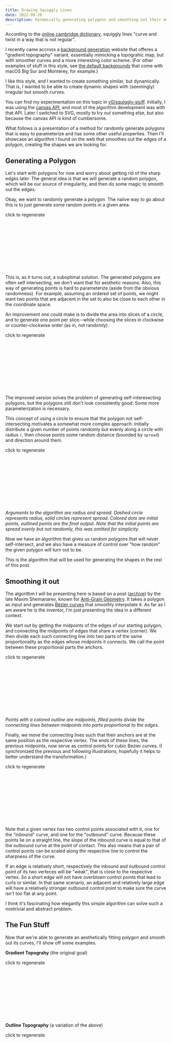 ```yaml
---
title: Drawing Squiggly Lines
date: 2022-09-20
description: Dynamically generating polygons and smoothing out their edges.
---
```


According to the [online cambridge dictionary](https://dictionary.cambridge.org/dictionary/english/squiggly), squiggly lines "curve and twist in a way that is not regular".

I recently came accross a [background generation](https://coolbackgrounds.io/) website that offeres a "gradient topography" variant, essentially mimicking a topograhic map, but with smoother curves and a more interesting color scheme. (For other examples of stuff in this style, see [the default backgrounds](https://512pixels.net/projects/default-mac-wallpapers-in-5k/) that come with macOS Big Sur and Monterey, for example.)

I like this style, and I wanted to create something similar, but dynamically. That is, I wanted to be able to create dynamic shapes with (seemingly) irregular but smooth curves. 

You can find my experimentation on this topic in [v0/squiggly-stuff](https://github.com/fs-c/v0/tree/master/squiggly-stuff). Initially, I was using the [canvas API](https://developer.mozilla.org/en-US/docs/Web/API/Canvas_API), and most of the algorithm development was with that API. Later I switched to SVG, mostly to try out something else, but also because the canvas API is kind of cumbersome.

What follows is a presentation of a method for randomly generate polygons that is easy to parameterize and has some other useful properties. Then I'll showcase an algorithm I found on the web that smoothes out the edges of a polygon, creating the shapes we are looking for.

## Generating a Polygon

Let's start with polygons for now and worry about getting rid of the sharp edges later. The general idea is that we will generate a random polygon, which will be our source of irregularity, and then do some magic to smooth out the edges.

Okay, we want to randomly generate a polygon. The naiive way to go about this is to just generate some random points in a given area:

<div class="relative font-mono w-full h-[400px] border border-gray-300 dark:border-gray-600 rounded-md">
    <p class="m-0 absolute bottom-0 right-0 px-3 py-1 text-gray-500">click to regenerate</p>
    <svg class="w-full h-full dark:stroke-white"
        id="random-points-naiive"
        version="1.1" xmlns="http://www.w3.org/2000/svg"></svg>
</div>

This is, as it turns out, a suboptimal solution. The generated polygons are often self intersecting, we don't want that for aesthetic reasons. Also, this way of generating points is hard to parameterize (aside from the obvious randomness). For example, assuming an ordered set of points, we might want two points that are adjacent in the set to also be close to each other in the coordinate space.

An improvement one could make is to divide the area into slices of a circle, and to generate one point per slice--while choosing the slices in clockwise or counter-clockwise order (as in, not randomly).

<div class="relative font-mono w-full h-[400px] border border-gray-300 dark:border-gray-600 rounded-md">
    <p class="m-0 absolute bottom-0 right-0 px-3 py-1 text-gray-500">click to regenerate</p>
    <svg class="w-full h-full dark:stroke-white"
        id="random-points-circle"
        version="1.1" xmlns="http://www.w3.org/2000/svg"></svg>
</div>

The improved version solves the problem of generating self-interesecting polygons, but the polygons still don't look consistently good: Some more parameterization is necessary.

This concept of using a circle to ensure that the polygon not self-intersecting motivates a somewhat more complex approach: Initially distribute a given number of points randomly but evenly along a circle with radius `r`, then choose points some random distance (bounded by `spread`) and direction around them.

<div class="relative font-mono w-full h-[400px] border border-gray-300 dark:border-gray-600 rounded-md">
    <p class="m-0 absolute bottom-0 right-0 px-3 py-1 text-gray-500">click to regenerate</p>
    <svg class="w-full h-full dark:stroke-white"
        id="random-points"
        version="1.1" xmlns="http://www.w3.org/2000/svg"></svg>
</div>

_Arguments to the algorithm are radius and spread. Dashed circle represents radius, solid circles represent spread. Colored dots are initial points, outlined points are the final output. Note that the initial points are spread evenly but not randomly, this was omitted for simplicity._

Now we have an algorithm that gives us random polygons that will never self-intersect, and we also have a measure of control over "how random" the given polygon will turn out to be.

This is the algorithm that will be used for generating the shapes in the rest of this post.

## Smoothing it out

The algorithm I will be presenting here is based on a post ([archive](http://www.elvenprogrammer.org/projects/bezier/reference/)) by the late Maxim Shemanarev, known for [Anti-Grain Geometry](https://en.wikipedia.org/wiki/Anti-Grain_Geometry). It takes a polygon as input and generates [Bézier curves](https://en.wikipedia.org/wiki/B%C3%A9zier_curve) that smoothly interpolate it. As far as I am aware he is the inventor, I'm just presenting the idea in a different context.

We start out by getting the midpoints of the edges of our starting polygon, and connecting the midpoints of edges that share a vertex (corner). We then divide each such connecting line into two parts of the same proportionality as the edges whose midpoints it connects. We call the point between these proportional parts the anchors.

<div class="relative font-mono w-full h-[400px] border border-gray-300 dark:border-gray-600 rounded-md">
    <p class="m-0 absolute bottom-0 right-0 px-3 py-1 text-gray-500">click to regenerate</p>
    <svg class="w-full h-full dark:stroke-white"
        id="polygon-midpoints"
        version="1.1" xmlns="http://www.w3.org/2000/svg"></svg>
</div>

_Points with a colored outline are midpoints, filled points divide the connecting lines between midpoints into parts proportional to the edges._

Finally, we move the connecting lines such that their anchors are at the same position as the respective vertex. The ends of these lines, the previous midpoints, now serve as control points for cubic Bezier curves. (I synchronized the previous and following illustrations, hopefully it helps to better understand the transformation.)

<div class="relative font-mono w-full h-[400px] border border-gray-300 dark:border-gray-600 rounded-md">
    <p class="m-0 absolute bottom-0 right-0 px-3 py-1 text-gray-500">click to regenerate</p>
    <svg class="w-full h-full dark:stroke-white"
        id="polygon-smooth"
        version="1.1" xmlns="http://www.w3.org/2000/svg"></svg>
</div>

Note that a given vertex has two control points associated with it, one for the "inbound" curve, and one for the "outbound" curve. Because these points lie on a straight line, the slope of the inbound curve is equal to that of the outbound curve at the point of contact. This also means that a pair of control points can be scaled along thir respective line to control the sharpness of the curve.

If an edge is relatively short, respectively the inbound and outbound control point of its two verteces will be "weak", that is close to the respective vertex. So a short edge will not have overblown control points that lead to curls or similar. In that same scenario, an adjacent and relatively large edge will have a relatively stronger outbound control point to make sure the curve isn't too flat at any point.

I think it's fascinating how elegantly this simple algorithm can solve such a nontrivial and abstract problem.

## The Fun Stuff

Now that we're able to generate an aesthetically fitting polygon and smooth out its curves, I'll show off some examples.

__Gradient Topograhy__ (the original goal)

<div class="relative font-mono w-full h-[400px] border border-gray-300 dark:border-gray-600 rounded-md">
    <p class="m-0 absolute bottom-0 right-0 px-3 py-1 text-gray-500">click to regenerate</p>
    <svg class="w-full h-full dark:stroke-white"
        id="gradient-topography"
        version="1.1" xmlns="http://www.w3.org/2000/svg"></svg>
</div>

__Outline Topography__ (a variation of the above)

<div class="relative font-mono w-full h-[400px] border border-gray-300 dark:border-gray-600 rounded-md">
    <p class="m-0 absolute bottom-0 right-0 px-3 py-1 text-gray-500">click to regenerate</p>
    <svg class="w-full h-full dark:stroke-white"
        id="outline-topography"
        version="1.1" xmlns="http://www.w3.org/2000/svg"></svg>
</div>

<script type="text/javascript">
    //
    // --- utils ---
    //

    const namespace = 'http://www.w3.org/2000/svg';

    // convert relative to absolute point
    const relToAbs = (center, point) => [
        center[0] + point[0], center[1] - point[1]
    ];

    // convert absolute to relative point
    const absToRel = (center, point) => [
        point[0] - center[0], center[1] - point[1]
    ];

    // min and max inclusive
    const randomInt = (min, max) => (
        Math.floor(Math.random() * (max - min + 1) + min)  
    );

    // min inclusive, max exclusive
    const randomFloat = (min, max) => (
        Math.random() * (max - min) + min
    );

    // add up relative points
    const add = (...points) => points.reduce((acc, cur) => {
        acc[0] += cur[0];
        acc[1] += cur[1];

        return acc;
    }, [ 0, 0 ]);

    // scale a relative point by some factor
    const scale = (point, factor) => [
        Math.floor(point[0] * factor),
        Math.floor(point[1] * factor)
    ];

    // length of the line between two points (magnitude of vector between them)
    const length = (p1, p2) => Math.sqrt(
        Math.pow(p2[0] - p1[0], 2) + Math.pow(p2[1] - p1[1], 2)
    );

    // create a new svg element of the given type with the given attributes
    // and add it to the new parent
    const addSVGElement = (parent, type, { children, ...attributes }) => {
        const element = document.createElementNS(namespace, type);

        for (const attribute in attributes) {
            element.setAttribute(attribute, attributes[attribute]);
        }

        parent.appendChild(element);
    };

    // get the center of a DOM element
    const getCenter = (element) => {
        const { height, width } = element.getBoundingClientRect();

        return [ Math.floor(width / 2), Math.floor(height / 2) ];
    };

    // wrap an array index such that going below 0 wraps around to the maximum and 
    // vice versa
    const wrapIndex = (i, max) => (
        (i < 0 ? max + i : i) % max
    );

    // get the svg path description fragment for the given bezier curve
    const getBezierDescription = (cp1, cp2, end) => (
        `C ${cp1.join(' ')}, ${cp2.join(' ')}, ${end.join(' ')} `
    );

    // 
    // --- main api ---
    //

    // generate aesthetic random points (distribute a number of points evenly along
    // a circle, for each choose a random point some distance away from it)
    // points are relative to some center
    const generateRandomPoints = (total, { radius = 100, spread = 20 } = {}) => {
        const points = [];

        const maxRadians = Math.PI * 2; // 360 degrees
        const randomOffset = randomFloat(0, maxRadians);
        const radianSteps = maxRadians / total;

        for (let i = 0; i < total; i++) {
            // -i to make it go clockwise, just for presentation
            const radians = (radianSteps * -i) + randomOffset;

            points.push([
                Math.floor((Math.cos(radians) * radius)) + randomInt(-spread, spread),
                Math.floor((Math.sin(radians) * radius)) + randomInt(-spread, spread),
            ]);
        }

        return points;
    };

    // for every sequential pair of points (line) get the point in the middle of them
    const getMidpoints = (points) => {
        const middles = [];

        for (let i = 0; i < points.length; i++) {
            middles.push(
                scale(add(points[i], points[wrapIndex(i + 1, points.length)]), 0.5)
            );
        }

        return middles;
    };

    const getAnchorPoints = (points, middlePoints) => {
        const anchors = [];

        for (let i = 0; i < points.length; i++) {
            // first line is p[i - 1] to p[i], second one is p[i] to p[i + 1]
            const l1 = length(points[wrapIndex(i - 1, points.length)], points[i]);
            const l2 = length(points[i], points[wrapIndex(i + 1, points.length)]);

            // ratio between the shorter and the longer line
            const factor = (l1 < l2 ? l1 / l2 : l2 / l1) / 2;

            const shorterMiddle = l1 < l2 ? (
                middlePoints[wrapIndex(i - 1, middlePoints.length)]
            ) : middlePoints[i];
            const longerMiddle = l1 > l2 ? (
                middlePoints[wrapIndex(i - 1, middlePoints.length)]
            ) : middlePoints[i];

            const vector = add(longerMiddle, scale(shorterMiddle, -1));

            anchors.push(add(scale(vector, factor), shorterMiddle));
        }

        return anchors;
    };

    const getControlPoints = (points, middlePoints, anchorPoints) => {
        const controls = [];

        for (let i = 0; i < points.length; i++) {
            const vector = add(points[i], scale(anchorPoints[i], -1));

            controls.push(add(middlePoints[wrapIndex(i - 1, middlePoints.length)], vector))
            controls.push(add(middlePoints[i], vector));
        }

        return controls;
    };

    const drawBlob = (element, points, attributes = {}) => {
        const midpoints = getMidpoints(points);
        const anchorPoints = getAnchorPoints(points, midpoints);
        const controlPoints = getControlPoints(points, midpoints, anchorPoints);
        
        let pathDescription = `M ${points[0][0]} ${points[0][1]} `;

        for (let i = 0; i < points.length; i++) {
            pathDescription += getBezierDescription(
                controlPoints[wrapIndex(i * 2 + 1, controlPoints.length)],
                controlPoints[wrapIndex(i * 2 + 2, controlPoints.length)],
                points[wrapIndex(i + 1, points.length)],
            );
        }

        const path = document.createElementNS(namespace, 'path');

        path.setAttribute('d', pathDescription);

        for (const attribute in attributes) {
            path.setAttribute(attribute, attributes[attribute]);
        }

        element.appendChild(path);
    };

    // 
    // --- visual help ---
    // 

    // draw markers at the given absolute points
    const drawMarkers = (element, points, attributes = {}) => {
        for (let i = 0; i < points.length; i++) {
            const point = points[i];

            addSVGElement(element, 'circle', {
                cx: point[0],
                cy: point[1],
                r: 3,
                class: 'fill-transparent stroke-gray-800 dark:stroke-gray-200',
                ...attributes,
            });

            if (attributes.index !== false) {
                const text = document.createElementNS(namespace, 'text');

                text.setAttribute('x', point[0] + 9);
                text.setAttribute('y', point[1] - 4);
                text.setAttribute('class', 'dark:fill-gray-300 fill-gray-700 text-sm stroke-transparent');

                text.appendChild(document.createTextNode(i));

                for (const attribute in attributes) {
                    text.setAttribute(attribute, attributes[attribute]);
                }

                element.appendChild(text);
            }
        }
    };

    // draws a polygon through the given absolute points
    const drawPolygon = (element, points, attributes = {}) => {
        addSVGElement(element, 'polygon', {
            class: `${attributes.fill === false ? 'fill-transparent' : 'fill-gray-100 dark:fill-gray-700'}`
                + ` stroke-gray-500`,
            points: points.map((p) => `${p[0]},${p[1]}`).join(' '),
            ...attributes,
        });
    };

    //
    // --- presentation ---
    //

    {
        const element = document.getElementById('random-points-naiive');
        const boundingBox = element.getBoundingClientRect();

        const generateRandomPointsNaiive = (total, area) => {
            const points = [];
            // add a safe zone around the edges to make sure markers will still
            // fit later
            const padding = 20;

            for (let i = 0; i < total; i++) {
                points.push([
                    randomInt(padding, area[0] - padding),
                    // add some extra padding at the bottom for the hint text
                    randomInt(padding, area[1] - (2 * padding))
                ]);
            }

            return points;
        };

        const draw = () => {
            const points = generateRandomPointsNaiive(5, [
                boundingBox.width, boundingBox.height
            ]);

            drawPolygon(element, points);
            drawMarkers(element, points);
        };

        draw();

        element.addEventListener('click', () => {
            element.innerHTML = '';
            draw();
        });
    }

    {
        const element = document.getElementById('random-points-circle');
        const center = getCenter(element);

        const draw = () => {
            const total = 5;
            const initialRadians = Math.PI * 1.5;
            const maxRadians = 2 * Math.PI;

            const radianSteps = maxRadians / total;

            const radius = center[1];
            const points = [];

            for (let i = 0; i < total; i++) {
                const radians = initialRadians + (i * radianSteps);

                const randomRadians = randomFloat(radians, radians - radianSteps);
                const randomMagnitude = randomFloat(0, radius);

                points.push([
                    center[0] + Math.floor(Math.cos(randomRadians) * randomMagnitude),
                    center[1] + Math.floor(Math.sin(randomRadians) * randomMagnitude),
                ]);
            }

            drawPolygon(element, points);
            drawMarkers(element, points);

            for (let i = 0; i < total; i++) {
                const radians = initialRadians - (i * radianSteps);

                addSVGElement(element, 'line', {
                    x1: center[0], y1: center[1],
                    x2: center[0] + Math.cos(radians) * center[0] * 2,
                    y2: center[1] + Math.sin(radians) * center[0] * 2,
                    class: 'stroke-indigo-500'
                });
            }
        };

        draw();

        element.addEventListener('click', () => {
            element.innerHTML = '';
            draw();
        });
    }

    {
        const element = document.getElementById('random-points');
        const center = getCenter(element);

        // generates random relative points, also illustrates radius, spread, etc.
        const generateRandomPointsWithMarkers = (total, { radius = 100, spread = 20 } = {}) => {
            const points = [];

            const initialRadians = Math.PI * 2.5;
            const maxRadians = Math.PI * 2; // 360 degrees
            const radianSteps = maxRadians / total;

            for (let i = 0; i < total; i++) {
                // -i to make it go clockwise, just for presentation
                const radians = initialRadians - (radianSteps * i);

                const initialPoint = relToAbs(center, [
                    Math.floor(Math.cos(radians) * radius),
                    Math.floor(Math.sin(radians) * radius)
                ]);

                // mark the spread around that point
                addSVGElement(element, 'circle', {
                    cx: initialPoint[0], cy: initialPoint[1],
                    r: Math.sqrt(2 * Math.pow(spread, 2)),
                    class: 'fill-gray-100 dark:fill-gray-700 stroke-gray-500',
                });

                // mark the initial point
                addSVGElement(element, 'circle', {
                    cx: initialPoint[0],
                    cy: initialPoint[1],
                    r: 3,
                    class: 'stroke-transparent fill-indigo-500',
                });

                const randomPoint = [
                    Math.floor((Math.cos(radians) * radius)) + randomInt(-spread, spread),
                    Math.floor((Math.sin(radians) * radius)) + randomInt(-spread, spread),
                ];

                const absRandomPoint = relToAbs(center, randomPoint);

                // mark the vector between initial and random point
                addSVGElement(element, 'line', {
                    x1: initialPoint[0],
                    y1: initialPoint[1],
                    x2: absRandomPoint[0],
                    y2: absRandomPoint[1],
                    class: 'stroke-indigo-500',
                });

                points.push(randomPoint);
            }

            return points;
        };

        const draw = () => {
            element.innerHTML = '';

            const radius = center[1] / 2;
            const spread = center[1] / 6;

            const points = generateRandomPointsWithMarkers(5, { radius, spread })
                .map((p) => relToAbs(center, p));

            drawPolygon(element, points, { fill: false });
            drawMarkers(element, points);

            addSVGElement(element, 'circle', {
                cx: center[0], cy: center[1], r: radius,
                class: 'fill-transparent stroke-indigo-500',
                'stroke-dasharray': '7 8'
            });
        };

        draw();

        element.addEventListener('click', () => {
            draw();
        });
    }

    {
        const drawFunctions = [];

        const synchronize = (element) => {
            const center = getCenter(element);

            const radius = center[1] / 2;
            const spread = center[1] / 6;

            const points = generateRandomPoints(5, { radius, spread })
                .map((p) => relToAbs(center, p));

            drawFunctions.forEach((f) => f(points))
        };

        {
            const element = document.getElementById('polygon-midpoints');
            const center = getCenter(element);

            drawFunctions.push((points) => {
                element.innerHTML = '';

                drawPolygon(element, points);
                drawMarkers(element, points, { index: false });

                const midpoints = getMidpoints(points);
                const anchorPoints = getAnchorPoints(points, midpoints);

                for (let i = 0; i < midpoints.length; i++) {
                    // draw midpoints and anchor points

                    addSVGElement(element, 'circle', {
                        cx: midpoints[i][0], cy: midpoints[i][1], r: 3,
                        class: 'fill-transparent stroke-indigo-500',
                    });

                    addSVGElement(element, 'circle', {
                        cx: anchorPoints[i][0], cy: anchorPoints[i][1], r: 3,
                        class: 'fill-indigo-500 stroke-transparent',
                    });

                    // draw lines between midpoints

                    if (i < midpoints.length - 1) {
                        addSVGElement(element, 'line', {
                            x1: midpoints[i][0], y1: midpoints[i][1],
                            x2: midpoints[i + 1][0], y2: midpoints[i + 1][1],
                            class: 'stroke-indigo-600',
                        });
                    } else {
                        addSVGElement(element, 'line', {
                            x1: midpoints[i][0], y1: midpoints[i][1],
                            x2: midpoints[0][0], y2: midpoints[0][1],
                            class: 'stroke-indigo-600',
                        });
                    }
                }
            });

            element.addEventListener('click', () => {
                synchronize(element);
            });
        }

        {
            const element = document.getElementById('polygon-smooth');

            drawFunctions.push((points) => {
                element.innerHTML = '';

                const midpoints = getMidpoints(points);
                const anchorPoints = getAnchorPoints(points, midpoints);
                const controlPoints = getControlPoints(points, midpoints, 
                    anchorPoints);
                
                let pathDescription = `M ${points[0][0]} ${points[0][1]} `;

                for (let i = 0; i < points.length; i++) {
                    pathDescription += getBezierDescription(
                        controlPoints[wrapIndex(i * 2 + 1, controlPoints.length)],
                        controlPoints[wrapIndex(i * 2 + 2, controlPoints.length)],
                        points[wrapIndex(i + 1, points.length)],
                    );
                }

                drawPolygon(element, points);
                drawMarkers(element, points, { index: false });

                // mark control points
                for (let i = 0; i < controlPoints.length; i += 2) {
                    addSVGElement(element, 'circle', {
                        cx: controlPoints[i][0], cy: controlPoints[i][1],
                        r: 3, class: 'fill-indigo-500 stroke-transparent'
                    });

                    addSVGElement(element, 'circle', {
                        cx: controlPoints[i + 1][0], cy: controlPoints[i + 1][1],
                        r: 3, class: 'fill-indigo-500 stroke-transparent'
                    });

                    addSVGElement(element, 'line', {
                        x1: controlPoints[i][0], y1: controlPoints[i][1],
                        x2: controlPoints[i + 1][0], y2: controlPoints[i + 1][1],
                        class: 'stroke-indigo-500',
                        'stroke-dasharray': '4'
                    });
                }

                addSVGElement(element, 'path', {
                    d: pathDescription,
                    class: 'stroke-indigo-500 fill-indigo-500/20',
                });
            });

            element.addEventListener('click', () => {
                synchronize(element);
            });
        }

        // suboptimal solution
        synchronize(document.getElementById('polygon-midpoints'));
    }

    {
        const colors = {
            indigo: [
                '#eef2ff',
                '#e0e7ff',
                '#c7d2fe',
                '#a5b4fc',
                '#818cf8',
                '#6366f1',
                '#4f46e5',
                '#4338ca',
                '#3730a3',
                '#312e81',
            ],
        };

        const element = document.getElementById('gradient-topography');
        const center = getCenter(element);

        const drawGradientTopography = (position) => {
            const radius = center[1] / 2.5;
            const spread = center[1] / 6;

            const points = generateRandomPoints(6, { radius, spread });

            const dark = window.matchMedia
                && window.matchMedia('(prefers-color-scheme: dark)').matches;

            // each stage should be this much larger than the previous
            const stageProportion = 0.3;

            for (let i = 4; i >= 0; i--) {
                const factor = 1 + stageProportion * i;

                drawBlob(element, points.map((p) => scale(p, factor)).map((p) => relToAbs(position, p)), {
                    class: 'stroke-transparent',
                    fill: colors.indigo[colors.indigo.length - 1 - i - (!dark && 4)],
                });
            }
        };

        const draw = () => {
            element.innerHTML = '';

            drawGradientTopography([ center[0] * 2, 0 ]);
            drawGradientTopography([ 0, center[1] * 2 ]);
        };

        draw();

        element.addEventListener('click', () => {
            draw();
        });
    }

    {
        const element = document.getElementById('outline-topography');
        const center = getCenter(element);

        const draw = () => {
            element.innerHTML = '';

            const radius = center[1] / 3;
            const spread = center[1] / 6;

            const points = generateRandomPoints(6, { radius, spread });

            for (let i = 0; i < 8; i++) {
                const scaled = points.map((p) => scale(p, Math.pow(1.3, i)))
                    .map((p) => relToAbs(center, p));

                drawBlob(element, scaled, {
                    class: 'stroke-indigo-500 fill-transparent',

                });
            }
        };

        draw();

        element.addEventListener('click', () => {
            draw();
        });
    }
</script>
